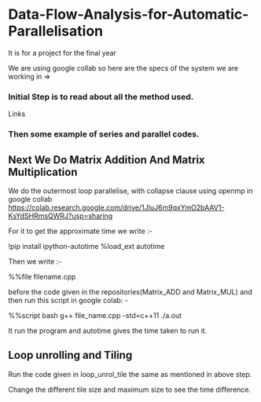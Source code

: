 # Data-Flow-Analysis-for-Automatic-Parallelisation
It is for a project for the final year

We are using google collab so here are the specs of the system we are working in =>


### Initial Step is to read about all the method used.

Links

### Then some example of series and parallel codes.


## Next We Do Matrix Addition And Matrix Multiplication
We do the outermost loop parallelise, with collapse clause using openmp in google collab
https://colab.research.google.com/drive/1JIuJ6m9qxYmO2bAAV1-KsYdSHRmsQWRJ?usp=sharing

For it to get the approximate time we write :-

!pip install ipython-autotime
%load_ext autotime

Then we write :-

%%file filename.cpp

before the code given in the repositories(Matrix_ADD and Matrix_MUL) and then run this script in google colab: -

%%script bash
g++ file_name.cpp -std=c++11
./a.out

It run the program and autotime gives the time taken to run it.


## Loop unrolling and Tiling

Run the code given in loop_unrol_tile the same as mentioned in above step.

Change the different tile size and maximum size to see the time difference.
